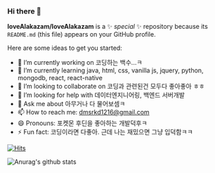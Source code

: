 ### Hi there 👋


**loveAlakazam/loveAlakazam** is a ✨ _special_ ✨ repository because its `README.md` (this file) appears on your GitHub profile.

Here are some ideas to get you started:

- 🔭 I’m currently working on 코딩하는 백수...ㅋ
- 🌱 I’m currently learning java, html, css, vanilla js, jquery, python, mongodb, react, react-native
- 👯 I’m looking to collaborate on 코딩과 관련된건 모두다 좋아좋아 ㅎㅎ
- 🤔 I’m looking for help with 데이터엔지니어링, 백엔드 서버개발
- 💬 Ask me about 아무거나 다 물어보셈ㅋ
- 📫 How to reach me: dmsrkd1216@gmail.com
- 😄 Pronouns: 포켓몬 후딘을 좋아하는 개발덕후ㅋ
- ⚡ Fun fact: 코딩이라면 다좋아. 근데 나는 재밌으면 그냥 입덕함ㅋㅋ

[![Hits](https://hits.seeyoufarm.com/api/count/incr/badge.svg?url=https%3A%2F%2Fgithub.com%2FloveAlakazam%2Fhit-counter&count_bg=%23E5CC26&title_bg=%23555555&icon=&icon_color=%23E7E7E7&title=hits&edge_flat=false)](https://hits.seeyoufarm.com)

![Anurag's github stats](https://github-readme-stats.vercel.app/api?username=loveAlakazam&show_icons=true)
